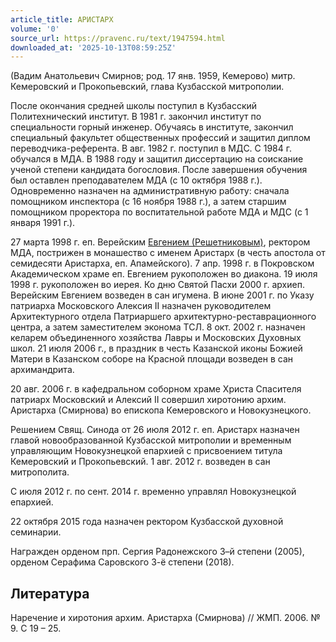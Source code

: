 ```yaml
---
article_title: АРИСТАРХ
volume: '0'
source_url: https://pravenc.ru/text/1947594.html
downloaded_at: '2025-10-13T08:59:25Z'
---
```


(Вадим Анатольевич Смирнов; род. 17 янв. 1959, Кемерово) митр. Кемеровский и Прокопьевский, глава Кузбасской митрополии.

После окончания средней школы поступил в Кузбасский Политехнический институт. В 1981 г. закончил институт по специальности горный инженер. Обучаясь в институте, закончил специальный факультет общественных профессий и защитил диплом переводчика-референта. В авг. 1982 г. поступил в МДС. С 1984 г. обучался в МДА. В 1988 году и защитил диссертацию на соискание ученой степени кандидата богословия.
После завершения обучения был оставлен преподавателем МДА (с 10 октября 1988 г.). Одновременно назначен на административную работу: сначала помощником инспектора (с 16 ноября 1988 г.), а затем старшим помощником проректора по воспитательной работе МДА и МДС (с 1 января 1991 г.).

27 марта 1998 г. еп. Верейским [Евгением (Решетниковым)](<https://pravenc.ru/text/Евгением (Решетниковым).html>), ректором МДА, пострижен в монашество с именем Аристарх (в честь апостола от семидесяти Аристарха, еп. Апамейского). 7 апр. 1998 г. в Покровском Академическом храме еп. Евгением рукоположен во диакона. 19 июля 1998 г. рукоположен во иерея. Ко дню Святой Пасхи 2000 г. архиеп. Верейским Евгением возведен в сан игумена. В июне 2001 г. по Указу патриарха Московского Алексия II назначен руководителем Архитектурного отдела Патриаршего архитектурно-реставрационного центра, а затем заместителем эконома ТСЛ. 8 окт. 2002 г. назначен келарем объединенного хозяйства Лавры и Московских Духовных школ. 21 июля 2006 г., в праздник в честь Казанской иконы Божией Матери в Казанском соборе на Красной площади возведен в сан архимандрита.

20 авг. 2006 г. в кафедральном соборном храме Христа Спасителя патриарх Московский и Алексий II совершил хиротонию архим. Аристарха (Смирнова) во епископа Кемеровского и Новокузнецкого.

Решением Свящ. Синода от 26 июля 2012 г. еп. Аристарх назначен главой новообразованной Кузбасской митрополии и временным управляющим Новокузнецкой епархией с присвоением титула Кемеровский и Прокопьевский. 1 авг. 2012 г. возведен в сан митрополита.

С июля 2012 г. по сент. 2014 г. временно управлял Новокузнецкой епархией.

22 октября 2015 года назначен ректором Кузбасской духовной семинарии.

Награжден орденом прп. Сергия Радонежского 3–й степени (2005), орденом Серафима Саровского 3-ё степени (2018).

## Литература

Наречение и хиротония архим. Аристарха (Смирнова) // ЖМП. 2006. № 9. С 19 – 25.
